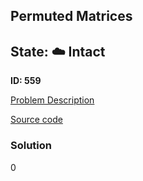 ## Permuted Matrices

## State: :cloud: **Intact**

**ID: 559**

[Problem Description](https://projecteuler.net/problem=559)

[Source code](main.cpp)

### Solution
0
